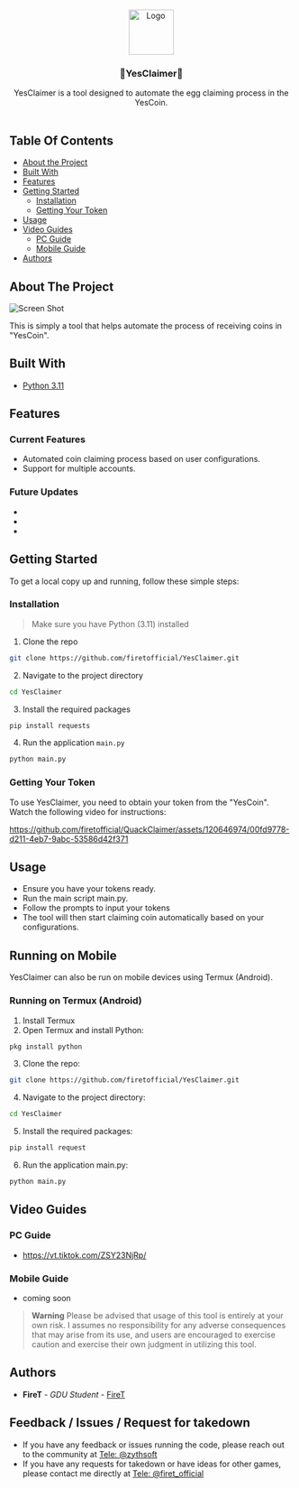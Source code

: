 <br/>
<p align="center">
  <a href="https://github.com/firetofficial/YesClaimer">
    <img src="https://modcombo.io/uploads/2024/6/yescoin-icons.jpg" alt="Logo" width="80" height="80">
  </a>
  <h3 align="center">🚀YesClaimer🚀</h3>

  <p align="center">
    YesClaimer is a tool designed to automate the egg claiming process in the YesCoin.
    <br/>
    <br/>
  </p>
</p>


## Table Of Contents

* [About the Project](#about-the-project)
* [Built With](#built-with)
* [Features](#features)
* [Getting Started](#getting-started)
  * [Installation](#installation)
  * [Getting Your Token](#getting-your-token)
* [Usage](#usage)
* [Video Guides](#video-guides)
  * [PC Guide](#pc-guide)
  * [Mobile Guide](#mobile-guide)
* [Authors](#authors)

## About The Project

![Screen Shot](https://i.imgur.com/0M2UKtk.png)

This is simply a tool that helps automate the process of receiving coins in "YesCoin".

## Built With

- [Python 3.11](https://www.python.org/)
  
## Features

### Current Features
- Automated coin claiming process based on user configurations.
- Support for multiple accounts.

### Future Updates
- 
- 
- 
  
## Getting Started

To get a local copy up and running, follow these simple steps:

### Installation
> Make sure you have Python (3.11) installed
1. Clone the repo

```sh
git clone https://github.com/firetofficial/YesClaimer.git
```

2. Navigate to the project directory

```sh
cd YesClaimer
```

3. Install the required packages

```sh
pip install requests
```
4. Run the application `main.py`

```sh
python main.py
```

### Getting Your Token
To use YesClaimer, you need to obtain your token from the "YesCoin". Watch the following video for instructions:


https://github.com/firetofficial/QuackClaimer/assets/120646974/00fd9778-d211-4eb7-9abc-53586d42f371


## Usage
- Ensure you have your tokens ready.
- Run the main script main.py.
- Follow the prompts to input your tokens
- The tool will then start claiming coin automatically based on your configurations.
  
## Running on Mobile
YesClaimer can also be run on mobile devices using Termux (Android).

### Running on Termux (Android)
1. Install Termux
2. Open Termux and install Python:
```sh
pkg install python
```
3. Clone the repo:
```sh
git clone https://github.com/firetofficial/YesClaimer.git
```
4. Navigate to the project directory:
```sh
cd YesClaimer
```
5. Install the required packages:
```sh
pip install request
```
6. Run the application main.py:
```sh
python main.py
```
## Video Guides
### PC Guide 
- https://vt.tiktok.com/ZSY23NjRp/
### Mobile Guide
- coming soon


> **Warning**
> Please be advised that usage of this tool is entirely at your own risk. I assumes no responsibility for any adverse consequences that may arise from its use, and users are encouraged to exercise caution and exercise their own judgment in utilizing this tool.

## Authors

* **FireT** - *GDU Student* - [FireT](https://github.com/firetofficial)


## Feedback / Issues / Request for takedown
- If you have any feedback or issues running the code, please reach out to the community at [Tele: @zythsoft](https://t.me/zythsoft)
- If you have any requests for takedown or have ideas for other games, please contact me directly at [Tele: @firet_official](https://t.me/firet_official)

